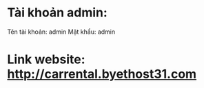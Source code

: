 # Tài khoản admin:
Tên tài khoản: admin
Mặt khẩu: admin
# Link website: http://carrental.byethost31.com
